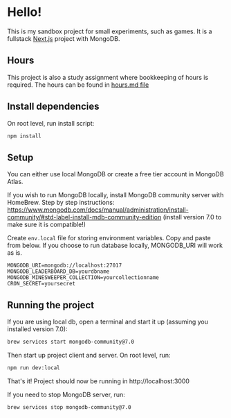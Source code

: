 # Hello!

This is my sandbox project for small experiments, such as games. It is a fullstack [Next.js](https://nextjs.org/) project with MongoDB.

## Hours

This project is also a study assignment where bookkeeping of hours is required. The hours can be found in [hours.md file](/hours.md)

## Install dependencies

On root level, run install script:

```bash
npm install
```

## Setup

You can either use local MongoDB or create a free tier account in MongoDB Atlas.

If you wish to run MongoDB locally, install MongoDB community server with HomeBrew. Step by step instructions: https://www.mongodb.com/docs/manual/administration/install-community/#std-label-install-mdb-community-edition (install version 7.0 to make sure it is compatible!)

Create `env.local` file for storing environment variables. Copy and paste from below. If you choose to run database locally, MONGODB_URI will work as is.

```
MONGODB_URI=mongodb://localhost:27017
MONGODB_LEADERBOARD_DB=yourdbname
MONGODB_MINESWEEPER_COLLECTION=yourcollectionname
CRON_SECRET=yoursecret
```

## Running the project

If you are using local db, open a terminal and start it up (assuming you installed version 7.0):

```bash
brew services start mongodb-community@7.0
```

Then start up project client and server. On root level, run:

```bash
npm run dev:local
```

That's it! Project should now be running in http://localhost:3000

If you need to stop MongoDB server, run:

```bash
brew services stop mongodb-community@7.0
```
